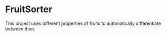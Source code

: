 # FruitSorter
This project uses different properties of fruits to automatically differentiate between then.

